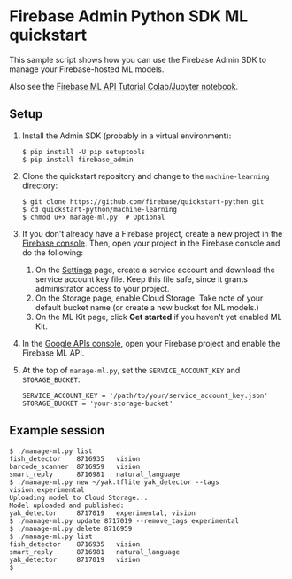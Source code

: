 # Firebase Admin Python SDK ML quickstart

This sample script shows how you can use the Firebase Admin SDK to manage your
Firebase-hosted ML models.

Also see the [Firebase ML API Tutorial Colab/Jupyter notebook][colab].

[colab]: https://colab.research.google.com/github/firebase/quickstart-python/blob/master/machine-learning/Firebase_ML_API_Tutorial.ipynb

## Setup

1.  Install the Admin SDK (probably in a virtual environment):

    ```
    $ pip install -U pip setuptools
    $ pip install firebase_admin
    ```

2.  Clone the quickstart repository and change to the `machine-learning`
    directory:

    ```
    $ git clone https://github.com/firebase/quickstart-python.git
    $ cd quickstart-python/machine-learning
    $ chmod u+x manage-ml.py  # Optional
    ```

3.  If you don't already have a Firebase project, create a new project in the
    [Firebase console](https://console.firebase.google.com/). Then, open your
    project in the Firebase console and do the following:

    1.  On the [Settings][service-account] page, create a service account and
        download the service account key file. Keep this file safe, since it
        grants administrator access to your project.
    2.  On the Storage page, enable Cloud Storage. Take note of your default
        bucket name (or create a new bucket for ML models.)
    3.  On the ML Kit page, click **Get started** if you haven't yet enabled ML
        Kit.

4.  In the [Google APIs console][enable-api], open your Firebase project and
    enable the Firebase ML API.

[enable-api]: https://console.developers.google.com/apis/library/firebaseml.googleapis.com?project=_

5.  At the top of `manage-ml.py`, set the `SERVICE_ACCOUNT_KEY` and
    `STORAGE_BUCKET`:

    ```
    SERVICE_ACCOUNT_KEY = '/path/to/your/service_account_key.json'
    STORAGE_BUCKET = 'your-storage-bucket'
    ```

[service-account]: https://firebase.google.com/project/_/settings/serviceaccounts/adminsdk

## Example session

```
$ ./manage-ml.py list
fish_detector    8716935   vision
barcode_scanner  8716959   vision
smart_reply      8716981   natural_language
$ ./manage-ml.py new ~/yak.tflite yak_detector --tags vision,experimental
Uploading model to Cloud Storage...
Model uploaded and published:
yak_detector     8717019   experimental, vision
$ ./manage-ml.py update 8717019 --remove_tags experimental
$ ./manage-ml.py delete 8716959
$ ./manage-ml.py list
fish_detector    8716935   vision
smart_reply      8716981   natural_language
yak_detector     8717019   vision
$
```

